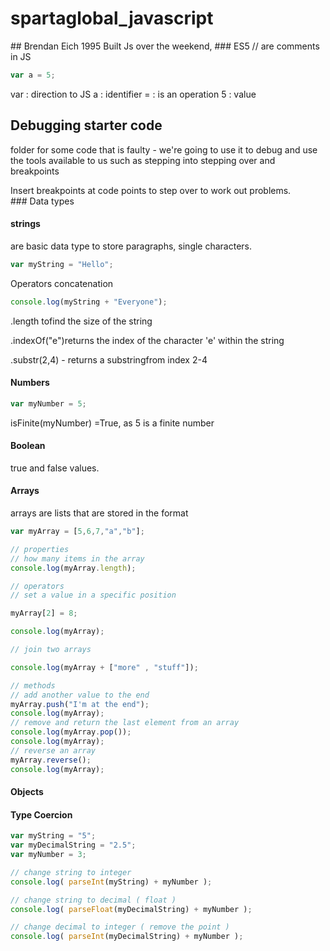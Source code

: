 # spartaglobal_javascript

## Brendan Eich 1995
Built Js over the weekend,
### ES5
// are comments in JS

```javascript
var a = 5;
```

var : direction to JS
a : identifier
= : is an operation
5 : value

## Debugging starter code
folder for some code that is faulty - we're going to use it to debug and use the tools available to us such as stepping into stepping over and breakpoints


Insert breakpoints at code points to step over to work out problems.
### Data types
#### strings
 are basic data type to store paragraphs, single characters.
```javascript
var myString = "Hello";
```
Operators
concatenation
```javascript
console.log(myString + "Everyone");
```
.length tofind the size of the string

.indexOf("e")returns the index of the character 'e' within the string

.substr(2,4) - returns a substringfrom index 2-4

#### Numbers
```javascript
var myNumber = 5;
```
isFinite(myNumber) =True, as 5 is a finite number
#### Boolean
true and false values.

#### Arrays
arrays are lists that are stored in the format

```javascript
var myArray = [5,6,7,"a","b"];

// properties
// how many items in the array
console.log(myArray.length);

// operators
// set a value in a specific position

myArray[2] = 8;

console.log(myArray);

// join two arrays

console.log(myArray + ["more" , "stuff"]);

// methods
// add another value to the end
myArray.push("I'm at the end");
console.log(myArray);
// remove and return the last element from an array
console.log(myArray.pop());
console.log(myArray);
// reverse an array
myArray.reverse();
console.log(myArray);
```
#### Objects
#### Type Coercion
```javascript
var myString = "5";
var myDecimalString = "2.5";
var myNumber = 3;

// change string to integer
console.log( parseInt(myString) + myNumber );

// change string to decimal ( float )
console.log( parseFloat(myDecimalString) + myNumber );

// change decimal to integer ( remove the point )
console.log( parseInt(myDecimalString) + myNumber );
```

